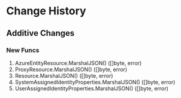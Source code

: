 # Change History

## Additive Changes

### New Funcs

1. AzureEntityResource.MarshalJSON() ([]byte, error)
1. ProxyResource.MarshalJSON() ([]byte, error)
1. Resource.MarshalJSON() ([]byte, error)
1. SystemAssignedIdentityProperties.MarshalJSON() ([]byte, error)
1. UserAssignedIdentityProperties.MarshalJSON() ([]byte, error)
